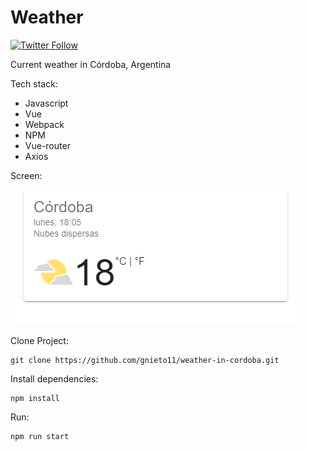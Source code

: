 # Weather
[![Twitter Follow](https://img.shields.io/twitter/follow/maktub82.svg?style=social&label=Follow)](https://twitter.com/gonzalonietot)

Current weather in Córdoba, Argentina

Tech stack:

* Javascript
* Vue
* Webpack
* NPM
* Vue-router
* Axios


Screen: 

![Les presento el clima de Córdoba](https://raw.githubusercontent.com/gnieto11/weather-in-cordoba/master/src/assets/demo.png)

Clone Project:
```
git clone https://github.com/gnieto11/weather-in-cordoba.git
```

Install dependencies:
```
npm install
```
Run:

```
npm run start
```
